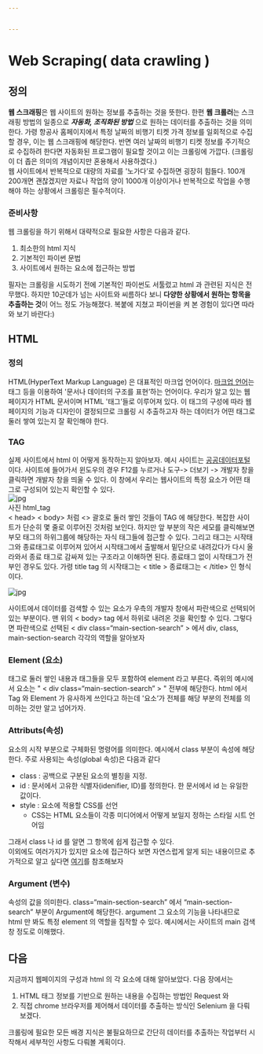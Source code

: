 ```yaml
---


---
```


<h1 id="web-scraping-data-crawling-">Web Scraping( data crawling )</h1>
<h2 id="정의">정의</h2>
<p><strong>웹 스크래핑</strong>은 웹 사이트의 원하는 정보를 추출하는 것을 뜻한다. 한편 <strong>웹 크롤러</strong>는 스크래핑 방법의 일종으로 <em><strong>자동화, 조직화된 방법</strong></em> 으로 원하는 데이터를 추출하는 것을 의미한다. 가령 항공사 홈페이지에서 특정 날짜의 비행기 티켓 가격 정보를 일회적으로 수집할 경우, 이는 웹 스크래핑에 해당한다. 반면 여러 날짜의 비행기 티켓 정보를 주기적으로 수집하려 한다면 자동화된 프로그램이 필요할 것이고 이는 크롤링에 가깝다. (크롤링이 더 좁은 의미의 개념이지만 혼용해서 사용하겠다.)<br>
웹 사이트에서 반복적으로 대량의 자료를 '노가다’로 수집하면 굉장히 힘들다. 100개 200개면 괜찮겠지만 자료나 작업의 양이 1000개 이상이거나 반복적으로 작업을 수행해야 하는 상황에서 크롤링은 필수적이다.</p>
<h3 id="준비사항">준비사항</h3>
<p>웹 크롤링을 하기 위해서 대략적으로 필요한 사항은 다음과 같다.</p>
<ol>
<li>최소한의 html 지식</li>
<li>기본적인 파이썬 문법</li>
<li>사이트에서 원하는 요소에 접근하는 방법</li>
</ol>
<p>필자는 크롤링을 시도하기 전에 기본적인 파이썬도 서툴렀고 html 과 관련된 지식은 전무했다. 하지만 10군데가 넘는 사이트와 씨름하다 보니 <strong>다양한 상황에서 원하는 항목을 추출하는 것</strong>이 어느 정도 가능해졌다.  복붙에 지쳤고 파이썬을 켜 본 경험이 있다면 따라와 보기 바란다:)</p>
<h2 id="html">HTML</h2>
<h3 id="정의-1">정의</h3>
<p>HTML(HyperText Markup Language) 은 대표적인 마크업 언어이다. <a href="https://ko.wikipedia.org/wiki/%EB%A7%88%ED%81%AC%EC%97%85_%EC%96%B8%EC%96%B4">마크업 언어</a>는 태그 등을 이용하여 '문서나 데이터의 구조를 표현’하는 언어이다.  우리가 알고 있는 웹 페이지가 HTML 문서이며 HTML '태그’들로 이루어져 있다. 이 태그의 구성에 따라 웹페이지의 기능과 디자인이 결정되므로 크롤링 시 추출하고자 하는 데이터가 어떤 태그로 둘러 쌓여 있는지 잘 확인해야 한다.</p>
<h3 id="tag">TAG</h3>
<p>실제 사이트에서 html 이 어떻게 동작하는지 알아보자. 예시 사이트는 <a href="https://www.data.go.kr/index.do">공공데이터포털</a>이다.  사이트에 들어가서 윈도우의 경우 F12를 누르거나 도구-&gt; 더보기 -&gt; 개발자 창을 클릭하면 개발자 창을 띄울 수 있다.  이 창에서 우리는 웹사이트의 특정 요소가 어떤 태그로 구성되어 있는지 확인할 수 있다.<br>
<img src="http://soungwoolee.github.io/images/html_tag.jpg" alt="jpg"><br>
사진 html_tag<br>
&lt; head&gt; &lt; body&gt;  처럼  &lt;&gt; 괄호로 둘러 쌓인 것들이 TAG 에 해당한다. 복잡한 사이트가 단순히 몇 줄로 이루어진 것처럼 보인다. 하지만  앞 부분의 작은 세모를 클릭해보면 부모 태그의 하위그룹에 해당하는 자식 태그들에 접근할 수 있다.  그리고 태그는 시작태그와 종료태그로 이루어져 있어서 시작태그에서 출발해서 밑단으로 내려갔다가 다시 올라와서 종료 태그로 감싸져 있는 구조라고 이해하면 된다.  종료태그 없이 시작태그가 전부인 경우도 있다. 가령 title tag 의 시작태그는 &lt; title &gt; 종료태그는 &lt; /title&gt; 인 형식이다.</p>
<p><img src="http://soungwoolee.github.io/images/html_tag_2.jpg" alt="jpg"></p>
<p>사이트에서 데이터를 검색할 수 있는 요소가 우측의 개발자 창에서 파란색으로 선택되어 있는 부분이다. 맨 위의 &lt; body&gt; tag 에서 하위로 내려온 것을 확인할 수 있다. 그렇다면 파란색으로 선택된 &lt; div class=“main-section-search” &gt; 에서 div, class, main-section-search 각각의 역할을 알아보자</p>
<h3 id="element-요소">Element (요소)</h3>
<p>태그로 둘러 쌓인 내용과 태그들을 모두 포함하여 element 라고 부른다. 즉위의 예시에서 요소는 " &lt; div class=“main-section-search” &gt; " 전부에 해당한다. html 에서 Tag 와 Element 가 유사하게 쓰인다고 하는데 '요소’가 전체를 해당 부분의 전체를 의미하는 것만 알고 넘어가자.</p>
<h3 id="attributs속성">Attributs(속성)</h3>
<p>요소의 시작 부분으로 구체화된 명령어를 의미한다.  예시에서 class 부분이 속성에 해당한다. 주로 사용되는 속성(global 속성)은 다음과 같다</p>
<ul>
<li>class : 공백으로 구분된 요소의 별칭을 지정.</li>
<li>id : 문서에서 고유한 식별자(idenifier, ID)를 정의한다. 한 문서에서 id 는 유일한 값이다.</li>
<li>style : 요소에 적용할 CSS를 선언
<ul>
<li>CSS는 HTML 요소들이 각종 미디어에서 어떻게 보일지 정하는 스타일 시트 언어임</li>
</ul>
</li>
</ul>
<p>그래서 class 나 id 를 알면 그 항목에 쉽게 접근할 수 있다.<br>
이외에도 여러가지가 있지만 요소에 접근하다 보면 자연스럽게 알게 되는 내용이므로 추가적으로 알고 싶다면 <a href="https://heropy.blog/2019/05/26/html-elements/">여기</a>를 참조해보자</p>
<h3 id="argument-변수">Argument (변수)</h3>
<p>속성의 값을 의미한다.  class=“main-section-search” 에서 “main-section-search” 부분이 Argument에 해당한다. argument 그 요소의 기능을 나타내므로 html 만 봐도 특정 element 의 역할을 짐작할 수 있다. 예시에서는 사이트의 main 검색창 정도로 이해했다.</p>
<h2 id="다음">다음</h2>
<p>지금까지 웹페이지의 구성과 html 의 각 요소에 대해 알아보았다. 다음 장에서는</p>
<ol>
<li>HTML 태그 정보를 기반으로 원하는 내용을 수집하는 방법인 Request 와</li>
<li>직접 chrome 브라우저를 제어해서 데이터를 추출하는 방식인 Selenium 을 다뤄보겠다.</li>
</ol>
<p>크롤링에 필요한 모든 배경 지식은 불필요하므로 간단히 데이터를 추출하는 작업부터 시작해서 세부적인 사항도 다뤄볼 계획이다.</p>

